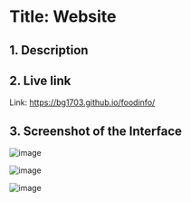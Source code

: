 
# **Title: Website**

## **1. Description**


## **2. Live link**
Link: https://bg1703.github.io/foodinfo/


## **3. Screenshot of the Interface**

![image](https://user-images.githubusercontent.com/76088075/207849937-4dbb56ec-91cd-4abb-9738-7c3149475f5d.png)


![image](https://user-images.githubusercontent.com/76088075/207850049-169db083-72ec-4ae7-acfc-941293211368.png)


![image](https://user-images.githubusercontent.com/76088075/207850113-5a3b5d8b-afd4-4e31-be0c-20b3199ddd58.png)

